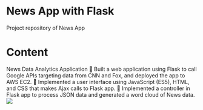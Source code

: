 # News App with Flask
Project repository of News App 

# Content
News Data Analytics Application
 Built a web application using Flask to call Google APIs targeting data from CNN and Fox, and deployed the
app to AWS EC2.
 Implemented a user interface using JavaScript (ES5), HTML, and CSS that makes Ajax calls to Flask app.
 Implemented a controller in Flask app to process JSON data and generated a word cloud of News data.
![](Demo.gif)
